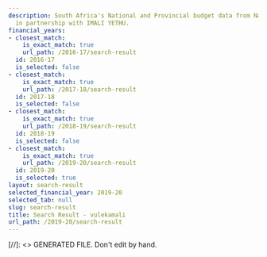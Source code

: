 ```yaml
---
description: South Africa's National and Provincial budget data from National Treasury
  in partnership with IMALI YETHU.
financial_years:
- closest_match:
    is_exact_match: true
    url_path: /2016-17/search-result
  id: 2016-17
  is_selected: false
- closest_match:
    is_exact_match: true
    url_path: /2017-18/search-result
  id: 2017-18
  is_selected: false
- closest_match:
    is_exact_match: true
    url_path: /2018-19/search-result
  id: 2018-19
  is_selected: false
- closest_match:
    is_exact_match: true
    url_path: /2019-20/search-result
  id: 2019-20
  is_selected: true
layout: search-result
selected_financial_year: 2019-20
selected_tab: null
slug: search-result
title: Search Result - vulekamali
url_path: /2019-20/search-result
---
```

[//]: <> GENERATED FILE. Don't edit by hand.